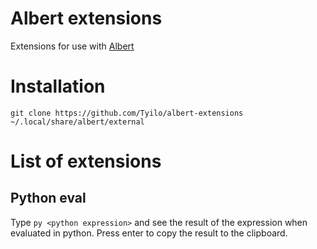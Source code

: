 # Albert extensions

Extensions for use with [Albert](https://albertlauncher.github.io/)

Installation
==

```
git clone https://github.com/Tyilo/albert-extensions ~/.local/share/albert/external
```

List of extensions
==

Python eval
--

Type `py <python expression>` and see the result of the expression when evaluated in python. Press enter to copy the result to the clipboard.
